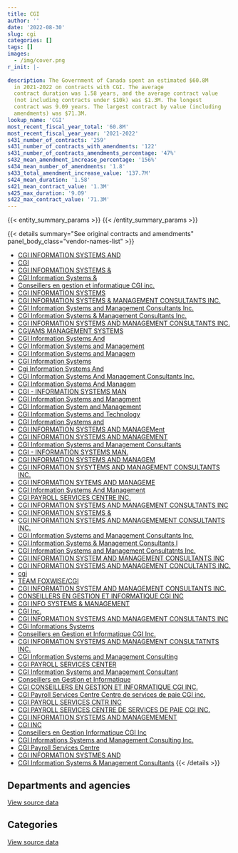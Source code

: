 ```yaml
---
title: CGI
author: ''
date: '2022-08-30'
slug: cgi
categories: []
tags: []
images:
  - /img/cover.png
r_init: |-
  
description: The Government of Canada spent an estimated $60.8M
  in 2021-2022 on contracts with CGI. The average
  contract duration was 1.58 years, and the average contract value
  (not including contracts under $10k) was $1.3M. The longest
  contract was 9.09 years. The largest contract by value (including
  amendments) was $71.3M.
lookup_name: 'CGI'
most_recent_fiscal_year_total: '60.8M'
most_recent_fiscal_year_year: '2021-2022'
s431_number_of_contracts: '259'
s431_number_of_contracts_with_amendments: '122'
s431_number_of_contracts_amendments_percentage: '47%'
s432_mean_amendment_increase_percentage: '156%'
s434_mean_number_of_amendments: '1.8'
s433_total_amendment_increase_value: '137.7M'
s424_mean_duration: '1.58'
s421_mean_contract_value: '1.3M'
s425_max_duration: '9.09'
s422_max_contract_value: '71.3M'
---
```


<script src="/rmarkdown-libs/htmlwidgets/htmlwidgets.js"></script>
<link href="/rmarkdown-libs/datatables-css/datatables-crosstalk.css" rel="stylesheet" />
<script src="/rmarkdown-libs/datatables-binding/datatables.js"></script>
<script src="/rmarkdown-libs/jquery/jquery-3.6.0.min.js"></script>
<link href="/rmarkdown-libs/dt-core-bootstrap/css/dataTables.bootstrap.min.css" rel="stylesheet" />
<link href="/rmarkdown-libs/dt-core-bootstrap/css/dataTables.bootstrap.extra.css" rel="stylesheet" />
<script src="/rmarkdown-libs/dt-core-bootstrap/js/jquery.dataTables.min.js"></script>
<script src="/rmarkdown-libs/dt-core-bootstrap/js/dataTables.bootstrap.min.js"></script>
<link href="/rmarkdown-libs/crosstalk/css/crosstalk.min.css" rel="stylesheet" />
<script src="/rmarkdown-libs/crosstalk/js/crosstalk.min.js"></script>
<script src="/rmarkdown-libs/htmlwidgets/htmlwidgets.js"></script>
<link href="/rmarkdown-libs/datatables-css/datatables-crosstalk.css" rel="stylesheet" />
<script src="/rmarkdown-libs/datatables-binding/datatables.js"></script>
<script src="/rmarkdown-libs/jquery/jquery-3.6.0.min.js"></script>
<link href="/rmarkdown-libs/dt-core-bootstrap/css/dataTables.bootstrap.min.css" rel="stylesheet" />
<link href="/rmarkdown-libs/dt-core-bootstrap/css/dataTables.bootstrap.extra.css" rel="stylesheet" />
<script src="/rmarkdown-libs/dt-core-bootstrap/js/jquery.dataTables.min.js"></script>
<script src="/rmarkdown-libs/dt-core-bootstrap/js/dataTables.bootstrap.min.js"></script>
<link href="/rmarkdown-libs/crosstalk/css/crosstalk.min.css" rel="stylesheet" />
<script src="/rmarkdown-libs/crosstalk/js/crosstalk.min.js"></script>

{{< entity_summary_params >}}
{{< /entity_summary_params >}}

{{< details summary="See original contracts and amendments" panel_body_class="vendor-names-list" >}}
- [CGI INFORMATION SYSTEMS AND](https://search.open.canada.ca/en/ct/?sort=contract_value_f%20desc&page=1&search_text=%22CGI%20INFORMATION%20SYSTEMS%20AND%22)
- [CGI](https://search.open.canada.ca/en/ct/?sort=contract_value_f%20desc&page=1&search_text=%22CGI%22)
- [CGI INFORMATION SYSTEMS &](https://search.open.canada.ca/en/ct/?sort=contract_value_f%20desc&page=1&search_text=%22%2a%20CGI%20INFORMATION%20SYSTEMS%20%26%22)
- [CGI Information Systems &](https://search.open.canada.ca/en/ct/?sort=contract_value_f%20desc&page=1&search_text=%22CGI%20Information%20Systems%20%26%22)
- [Conseillers en gestion et informatique CGI inc.](https://search.open.canada.ca/en/ct/?sort=contract_value_f%20desc&page=1&search_text=%22Conseillers%20en%20gestion%20et%20informatique%20CGI%20inc.%22)
- [CGI INFORMATION SYSTEMS](https://search.open.canada.ca/en/ct/?sort=contract_value_f%20desc&page=1&search_text=%22CGI%20INFORMATION%20SYSTEMS%22)
- [CGI INFORMATION SYSTEMS & MANAGEMENT CONSULTANTS INC.](https://search.open.canada.ca/en/ct/?sort=contract_value_f%20desc&page=1&search_text=%22CGI%20INFORMATION%20SYSTEMS%20%26%20MANAGEMENT%20CONSULTANTS%20INC.%22)
- [CGI Information Systems and Management Consultants Inc.](https://search.open.canada.ca/en/ct/?sort=contract_value_f%20desc&page=1&search_text=%22CGI%20Information%20Systems%20and%20Management%20Consultants%20Inc.%22)
- [CGI Information Systems & Management Consultants Inc.](https://search.open.canada.ca/en/ct/?sort=contract_value_f%20desc&page=1&search_text=%22CGI%20Information%20Systems%20%26%20Management%20Consultants%20Inc.%22)
- [CGI INFORMATION SYSTEMS AND MANAGEMENT CONSULTANTS INC.](https://search.open.canada.ca/en/ct/?sort=contract_value_f%20desc&page=1&search_text=%22CGI%20INFORMATION%20SYSTEMS%20AND%20MANAGEMENT%20CONSULTANTS%20INC.%22)
- [CGI/AMS MANAGEMENT SYSTEMS](https://search.open.canada.ca/en/ct/?sort=contract_value_f%20desc&page=1&search_text=%22CGI%2fAMS%20MANAGEMENT%20SYSTEMS%22)
- [CGI Information Systems And](https://search.open.canada.ca/en/ct/?sort=contract_value_f%20desc&page=1&search_text=%22CGI%20Information%20Systems%20And%22)
- [CGI Information Systems and Management](https://search.open.canada.ca/en/ct/?sort=contract_value_f%20desc&page=1&search_text=%22CGI%20Information%20Systems%20and%20Management%22)
- [CGI Information Systems and Managem](https://search.open.canada.ca/en/ct/?sort=contract_value_f%20desc&page=1&search_text=%22CGI%20Information%20Systems%20and%20Managem%22)
- [CGI Information Systems](https://search.open.canada.ca/en/ct/?sort=contract_value_f%20desc&page=1&search_text=%22CGI%20Information%20Systems%22)
- [Cgi Information Systems And](https://search.open.canada.ca/en/ct/?sort=contract_value_f%20desc&page=1&search_text=%22Cgi%20Information%20Systems%20And%22)
- [CGI Information Systems And Management Consultants Inc.](https://search.open.canada.ca/en/ct/?sort=contract_value_f%20desc&page=1&search_text=%22CGI%20Information%20Systems%20And%20Management%20Consultants%20Inc.%22)
- [CGI Information Systems And Managem](https://search.open.canada.ca/en/ct/?sort=contract_value_f%20desc&page=1&search_text=%22CGI%20Information%20Systems%20And%20Managem%22)
- [CGI - INFORMATION SYSTEMS MAN](https://search.open.canada.ca/en/ct/?sort=contract_value_f%20desc&page=1&search_text=%22CGI%20-%20INFORMATION%20SYSTEMS%20MAN%22)
- [CGI Information Systems and Managment](https://search.open.canada.ca/en/ct/?sort=contract_value_f%20desc&page=1&search_text=%22CGI%20Information%20Systems%20and%20Managment%22)
- [CGI Information System and Management](https://search.open.canada.ca/en/ct/?sort=contract_value_f%20desc&page=1&search_text=%22CGI%20Information%20System%20and%20Management%22)
- [CGI Information Systems and Technology](https://search.open.canada.ca/en/ct/?sort=contract_value_f%20desc&page=1&search_text=%22CGI%20Information%20Systems%20and%20Technology%22)
- [CGI Information Systems and](https://search.open.canada.ca/en/ct/?sort=contract_value_f%20desc&page=1&search_text=%22CGI%20Information%20Systems%20and%22)
- [CGI INFORMATION SYSTEMS AND MANAGEMent](https://search.open.canada.ca/en/ct/?sort=contract_value_f%20desc&page=1&search_text=%22CGI%20INFORMATION%20SYSTEMS%20AND%20MANAGEMent%22)
- [CGI INFORMATION SYSTEMS AND MANAGEMENT](https://search.open.canada.ca/en/ct/?sort=contract_value_f%20desc&page=1&search_text=%22CGI%20INFORMATION%20SYSTEMS%20AND%20MANAGEMENT%22)
- [CGI Information Systems and Management Consultants](https://search.open.canada.ca/en/ct/?sort=contract_value_f%20desc&page=1&search_text=%22CGI%20Information%20Systems%20and%20Management%20Consultants%22)
- [CGI - INFORMATION SYSTEMS MAN.](https://search.open.canada.ca/en/ct/?sort=contract_value_f%20desc&page=1&search_text=%22CGI%20-%20INFORMATION%20SYSTEMS%20MAN.%22)
- [CGI INFORMATION SYSTEMS AND MANAGEM](https://search.open.canada.ca/en/ct/?sort=contract_value_f%20desc&page=1&search_text=%22CGI%20INFORMATION%20SYSTEMS%20AND%20MANAGEM%22)
- [CGI INFORMATION SYSYTEMS AND MANAGEMENT CONSULTANTS INC.](https://search.open.canada.ca/en/ct/?sort=contract_value_f%20desc&page=1&search_text=%22CGI%20INFORMATION%20SYSYTEMS%20AND%20MANAGEMENT%20CONSULTANTS%20INC.%22)
- [CGI INFORMATION SYTEMS AND MANAGEME](https://search.open.canada.ca/en/ct/?sort=contract_value_f%20desc&page=1&search_text=%22CGI%20INFORMATION%20SYTEMS%20AND%20MANAGEME%22)
- [CGI Information Systems And Management](https://search.open.canada.ca/en/ct/?sort=contract_value_f%20desc&page=1&search_text=%22CGI%20Information%20Systems%20And%20Management%22)
- [CGI PAYROLL SERVICES CENTRE INC.](https://search.open.canada.ca/en/ct/?sort=contract_value_f%20desc&page=1&search_text=%22CGI%20PAYROLL%20SERVICES%20CENTRE%20INC.%22)
- [CGI INFORMATION SYSTEMS AND MANAGEMENT CONSULTANTS INC](https://search.open.canada.ca/en/ct/?sort=contract_value_f%20desc&page=1&search_text=%22CGI%20INFORMATION%20SYSTEMS%20AND%20MANAGEMENT%20CONSULTANTS%20INC%22)
- [CGI INFORMATION SYSTEMS &](https://search.open.canada.ca/en/ct/?sort=contract_value_f%20desc&page=1&search_text=%22CGI%20INFORMATION%20SYSTEMS%20%26%22)
- [CGI INFORMATION SYSTEMS AND MANAGEMEMENT CONSULTANTS INC.](https://search.open.canada.ca/en/ct/?sort=contract_value_f%20desc&page=1&search_text=%22CGI%20INFORMATION%20SYSTEMS%20AND%20MANAGEMEMENT%20CONSULTANTS%20INC.%22)
- [CGI Information Systems and Management Consultants Inc,](https://search.open.canada.ca/en/ct/?sort=contract_value_f%20desc&page=1&search_text=%22CGI%20Information%20Systems%20and%20Management%20Consultants%20Inc%2c%22)
- [CGI Information Systems & Management Consultants I](https://search.open.canada.ca/en/ct/?sort=contract_value_f%20desc&page=1&search_text=%22CGI%20Information%20Systems%20%26%20Management%20Consultants%20I%22)
- [CGI Information Systems and Management Consultatnts Inc.](https://search.open.canada.ca/en/ct/?sort=contract_value_f%20desc&page=1&search_text=%22CGI%20Information%20Systems%20and%20Management%20Consultatnts%20Inc.%22)
- [CGI INFORMATION SYSTEM AND MANAGEMENT CONSULTANTS INC](https://search.open.canada.ca/en/ct/?sort=contract_value_f%20desc&page=1&search_text=%22CGI%20INFORMATION%20SYSTEM%20AND%20MANAGEMENT%20CONSULTANTS%20INC%22)
- [CGI INFORMATION SYSTEMS AND MANAGEMENT CONCULTANTS INC.](https://search.open.canada.ca/en/ct/?sort=contract_value_f%20desc&page=1&search_text=%22CGI%20INFORMATION%20SYSTEMS%20AND%20MANAGEMENT%20CONCULTANTS%20INC.%22)
- [cgi](https://search.open.canada.ca/en/ct/?sort=contract_value_f%20desc&page=1&search_text=%22cgi%22)
- [TEAM FOXWISE/CGI](https://search.open.canada.ca/en/ct/?sort=contract_value_f%20desc&page=1&search_text=%22TEAM%20FOXWISE%2fCGI%22)
- [CGI INFORMATION SYSTEM AND MANAGEMENT CONSULTANTS INC.](https://search.open.canada.ca/en/ct/?sort=contract_value_f%20desc&page=1&search_text=%22CGI%20INFORMATION%20SYSTEM%20AND%20MANAGEMENT%20CONSULTANTS%20INC.%22)
- [CONSEILLERS EN GESTION ET INFORMATIQUE CGI INC](https://search.open.canada.ca/en/ct/?sort=contract_value_f%20desc&page=1&search_text=%22CONSEILLERS%20EN%20GESTION%20ET%20INFORMATIQUE%20CGI%20INC%22)
- [CGI INFO SYSTEMS & MANAGEMENT](https://search.open.canada.ca/en/ct/?sort=contract_value_f%20desc&page=1&search_text=%22CGI%20INFO%20SYSTEMS%20%26%20MANAGEMENT%22)
- [CGI Inc.](https://search.open.canada.ca/en/ct/?sort=contract_value_f%20desc&page=1&search_text=%22CGI%20Inc.%22)
- [CGI INFORMATION SYSTEMS AND MANAGEMENT CONSULTANTS INC](https://search.open.canada.ca/en/ct/?sort=contract_value_f%20desc&page=1&search_text=%22CGI%20INFORMATION%20SYSTEMS%20%20AND%20MANAGEMENT%20CONSULTANTS%20INC%22)
- [CGi Informations Systems](https://search.open.canada.ca/en/ct/?sort=contract_value_f%20desc&page=1&search_text=%22CGi%20Informations%20Systems%22)
- [Conseillers en Gestion et Informatique CGI Inc.](https://search.open.canada.ca/en/ct/?sort=contract_value_f%20desc&page=1&search_text=%22Conseillers%20en%20Gestion%20%20et%20Informatique%20CGI%20Inc.%22)
- [CGI INFORMATION SYSTEMS AND MANAGEMENT CONSULTATNTS INC.](https://search.open.canada.ca/en/ct/?sort=contract_value_f%20desc&page=1&search_text=%22CGI%20INFORMATION%20SYSTEMS%20AND%20MANAGEMENT%20CONSULTATNTS%20INC.%22)
- [CGI Information Systems and Management Consulting](https://search.open.canada.ca/en/ct/?sort=contract_value_f%20desc&page=1&search_text=%22CGI%20Information%20Systems%20and%20Management%20Consulting%22)
- [CGI PAYROLL SERVICES CENTER](https://search.open.canada.ca/en/ct/?sort=contract_value_f%20desc&page=1&search_text=%22CGI%20PAYROLL%20SERVICES%20CENTER%22)
- [CGI Information Systems and Management Consultant](https://search.open.canada.ca/en/ct/?sort=contract_value_f%20desc&page=1&search_text=%22CGI%20Information%20Systems%20and%20Management%20Consultant%22)
- [Conseillers en Gestion et Informatique](https://search.open.canada.ca/en/ct/?sort=contract_value_f%20desc&page=1&search_text=%22Conseillers%20en%20Gestion%20et%20Informatique%22)
- [CGI CONSEILLERS EN GESTION ET INFORMATIQUE CGI INC.](https://search.open.canada.ca/en/ct/?sort=contract_value_f%20desc&page=1&search_text=%22CGI%20CONSEILLERS%20EN%20GESTION%20ET%20INFORMATIQUE%20CGI%20INC.%22)
- [CGI Payroll Services Centre Centre de services de paie CGI inc.](https://search.open.canada.ca/en/ct/?sort=contract_value_f%20desc&page=1&search_text=%22CGI%20Payroll%20Services%20Centre%20Centre%20de%20services%20de%20paie%20CGI%20inc.%22)
- [CGI PAYROLL SERVICES CNTR INC](https://search.open.canada.ca/en/ct/?sort=contract_value_f%20desc&page=1&search_text=%22CGI%20PAYROLL%20SERVICES%20CNTR%20INC%22)
- [CGI PAYROLL SERVICES CENTRE DE SERVICES DE PAIE CGI INC.](https://search.open.canada.ca/en/ct/?sort=contract_value_f%20desc&page=1&search_text=%22CGI%20PAYROLL%20SERVICES%20CENTRE%20DE%20SERVICES%20DE%20PAIE%20CGI%20INC.%22)
- [CGI INFORMATION SYSTEMS AND MANAGEMEMENT](https://search.open.canada.ca/en/ct/?sort=contract_value_f%20desc&page=1&search_text=%22CGI%20INFORMATION%20SYSTEMS%20AND%20MANAGEMEMENT%22)
- [CGI INC](https://search.open.canada.ca/en/ct/?sort=contract_value_f%20desc&page=1&search_text=%22CGI%20INC%22)
- [Conseillers en Gestion Informatique CGI Inc](https://search.open.canada.ca/en/ct/?sort=contract_value_f%20desc&page=1&search_text=%22Conseillers%20en%20Gestion%20Informatique%20CGI%20Inc%22)
- [CGI Informations Systems and Management Consulting Inc.](https://search.open.canada.ca/en/ct/?sort=contract_value_f%20desc&page=1&search_text=%22CGI%20Informations%20Systems%20and%20Management%20Consulting%20Inc.%22)
- [CGI Payroll Services Centre](https://search.open.canada.ca/en/ct/?sort=contract_value_f%20desc&page=1&search_text=%22CGI%20Payroll%20Services%20Centre%22)
- [CGI INFORMATION SYSTMES AND](https://search.open.canada.ca/en/ct/?sort=contract_value_f%20desc&page=1&search_text=%22CGI%20INFORMATION%20SYSTMES%20AND%22)
- [CGI Information Systems & Management Consultants](https://search.open.canada.ca/en/ct/?sort=contract_value_f%20desc&page=1&search_text=%22CGI%20Information%20Systems%20%26%20Management%20Consultants%22)
{{< /details >}}

## Departments and agencies

<div id="htmlwidget-1" style="width:100%;height:auto;" class="datatables html-widget"></div>
<script type="application/json" data-for="htmlwidget-1">{"x":{"style":"bootstrap","filter":"none","vertical":false,"data":[["<a href=\"/departments/aafc-aac/\">Agriculture and Agri-Food Canada<\/a>","<a href=\"/departments/aandc-aadnc/\">Crown-Indigenous Relations and Northern Affairs Canada<\/a>","<a href=\"/departments/atssc-scdata/\">Administrative Tribunals Support Service of Canada<\/a>","<a href=\"/departments/cbsa-asfc/\">Canada Border Services Agency<\/a>","<a href=\"/departments/cic/\">Immigration, Refugees and Citizenship Canada<\/a>","<a href=\"/departments/cihr-irsc/\">Canadian Institutes of Health Research<\/a>","<a href=\"/departments/cnsc-ccsn/\">Canadian Nuclear Safety Commission<\/a>","<a href=\"/departments/cra-arc/\">Canada Revenue Agency<\/a>","<a href=\"/departments/csps-efpc/\">Canada School of Public Service<\/a>","<a href=\"/departments/dfatd-maecd/\">Global Affairs Canada<\/a>","<a href=\"/departments/dnd-mdn/\">National Defence<\/a>","<a href=\"/departments/esdc-edsc/\">Employment and Social Development Canada<\/a>","<a href=\"/departments/ic/\">Innovation, Science and Economic Development Canada<\/a>","<a href=\"/departments/infc/\">Infrastructure Canada<\/a>","<a href=\"/departments/jus/\">Department of Justice Canada<\/a>","<a href=\"/departments/lac-bac/\">Library and Archives Canada<\/a>","<a href=\"/departments/nrcan-rncan/\">Natural Resources Canada<\/a>","<a href=\"/departments/nserc-crsng/\">Natural Sciences and Engineering Research Council of Canada<\/a>","<a href=\"/departments/osfi-bsif/\">Office of the Superintendent of Financial Institutions Canada<\/a>","<a href=\"/departments/pc/\">Parks Canada<\/a>","<a href=\"/departments/pco-bcp/\">Privy Council Office<\/a>","<a href=\"/departments/ppsc-sppc/\">Public Prosecution Service of Canada<\/a>","<a href=\"/departments/ps-sp/\">Public Safety Canada<\/a>","<a href=\"/departments/pwgsc-tpsgc/\">Public Services and Procurement Canada<\/a>","<a href=\"/departments/rcmp-grc/\">Royal Canadian Mounted Police<\/a>","<a href=\"/departments/ssc-spc/\">Shared Services Canada<\/a>","<a href=\"/departments/sshrc-crsh/\">Social Sciences and Humanities Research Council of Canada<\/a>","<a href=\"/departments/tbs-sct/\">Treasury Board of Canada Secretariat<\/a>"],[808988.91,76233.77,320867.82,4705252.88,3744431.72,28135.61,34572.22,52261.09,null,3861296.68,307472.71,null,null,3949589.6,2631809.41,null,null,24860,377921.3,162566.84,177743.25,49031.64,24860,12831440.1,186459.82,4184275.59,24860,32085.56],[811205.32,76442.63,204487.32,4650601.12,2920854.18,20998.8,34666.93,null,null,805132.58,308315.1,149793.58,42021.61,3960410.39,2357321.18,34478.7,74814.24,null,null,195531.47,182139.4,100254.64,null,13027604.66,292392.33,6711662.38,null,null],[null,76233.77,203928.61,2377131.35,2459350.59,17283.12,107429.43,null,37534.25,531898.66,307472.71,18705940.6,3683718.91,2791764.7,2369733.93,null,89940.65,28250,null,228015.93,181641.75,41909.72,null,13032612.81,186459.82,7184090.34,12026.7,null],[null,76233.77,81901.92,653257.96,2336757.07,25494.09,208620.01,null,12465.75,772646.58,192946.55,28170577.81,8744462.17,null,373686.21,null,283909.05,24999,null,228015.93,181641.75,null,null,12386674.22,186459.82,5826495.67,12026.7,null]],"container":"<table class=\"table table-striped table-hover row-border order-column display\">\n  <thead>\n    <tr>\n      <th>Department<\/th>\n      <th>2018-2019<\/th>\n      <th>2019-2020<\/th>\n      <th>2020-2021<\/th>\n      <th>2021-2022<\/th>\n    <\/tr>\n  <\/thead>\n<\/table>","options":{"order":[[4,"desc"]],"pageLength":10,"autoWidth":true,"columnDefs":[{"targets":1,"render":"function(data, type, row, meta) {\n    return type !== 'display' ? data : DTWidget.formatCurrency(data, \"$\", 2, 3, \",\", \".\", true, null);\n  }"},{"targets":2,"render":"function(data, type, row, meta) {\n    return type !== 'display' ? data : DTWidget.formatCurrency(data, \"$\", 2, 3, \",\", \".\", true, null);\n  }"},{"targets":3,"render":"function(data, type, row, meta) {\n    return type !== 'display' ? data : DTWidget.formatCurrency(data, \"$\", 2, 3, \",\", \".\", true, null);\n  }"},{"targets":4,"render":"function(data, type, row, meta) {\n    return type !== 'display' ? data : DTWidget.formatCurrency(data, \"$\", 2, 3, \",\", \".\", true, null);\n  }"},{"width":"16%","targets":[1,2,3,4]},{"className":"dt-right","targets":[1,2,3,4]}],"orderClasses":false}},"evals":["options.columnDefs.0.render","options.columnDefs.1.render","options.columnDefs.2.render","options.columnDefs.3.render"],"jsHooks":[]}</script>
<p class="text-right">
<a href="https://github.com/GoC-Spending/contracts-data/tree/main/data/out/vendors/cgi/summary_by_fiscal_year_by_department.csv" class="source-data-link btn btn-link">View source data</a>
</p>

## Categories

<div id="htmlwidget-2" style="width:100%;height:auto;" class="datatables html-widget"></div>
<script type="application/json" data-for="htmlwidget-2">{"x":{"style":"bootstrap","filter":"none","vertical":false,"data":[["<a href=\"/categories/other/\">(Other)<\/a>","<a href=\"/categories/facilities_and_construction/\">Facilities and construction<\/a>","<a href=\"/categories/professional_services/\">Professional services<\/a>","<a href=\"/categories/information_technology/\">Information technology<\/a>","<a href=\"/categories/medical/\">Medical<\/a>","<a href=\"/categories/human_capital/\">Human capital<\/a>"],[3469711.09,192946.55,13373732.06,21532491.2,null,28135.61],[3479217.15,193475.17,13566675.02,19712295.03,null,9466.2],[2034296.37,192946.55,31016001.59,21373589.61,null,37534.25],[null,192946.55,41080589.09,19482693.84,10576.8,12465.75]],"container":"<table class=\"table table-striped table-hover row-border order-column display\">\n  <thead>\n    <tr>\n      <th>Category<\/th>\n      <th>2018-2019<\/th>\n      <th>2019-2020<\/th>\n      <th>2020-2021<\/th>\n      <th>2021-2022<\/th>\n    <\/tr>\n  <\/thead>\n<\/table>","options":{"order":[[4,"desc"]],"dom":"t","pageLength":30,"autoWidth":true,"columnDefs":[{"targets":1,"render":"function(data, type, row, meta) {\n    return type !== 'display' ? data : DTWidget.formatCurrency(data, \"$\", 2, 3, \",\", \".\", true, null);\n  }"},{"targets":2,"render":"function(data, type, row, meta) {\n    return type !== 'display' ? data : DTWidget.formatCurrency(data, \"$\", 2, 3, \",\", \".\", true, null);\n  }"},{"targets":3,"render":"function(data, type, row, meta) {\n    return type !== 'display' ? data : DTWidget.formatCurrency(data, \"$\", 2, 3, \",\", \".\", true, null);\n  }"},{"targets":4,"render":"function(data, type, row, meta) {\n    return type !== 'display' ? data : DTWidget.formatCurrency(data, \"$\", 2, 3, \",\", \".\", true, null);\n  }"},{"width":"16%","targets":[1,2,3,4]},{"className":"dt-right","targets":[1,2,3,4]}],"orderClasses":false,"lengthMenu":[10,25,30,50,100]}},"evals":["options.columnDefs.0.render","options.columnDefs.1.render","options.columnDefs.2.render","options.columnDefs.3.render"],"jsHooks":[]}</script>
<p class="text-right">
<a href="https://github.com/GoC-Spending/contracts-data/tree/main/data/out/vendors/cgi/summary_by_fiscal_year_by_category.csv" class="source-data-link btn btn-link">View source data</a>
</p>
